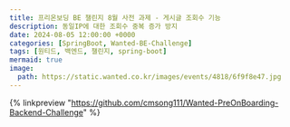 ```yaml
---
title: 프리온보딩 BE 챌린지 8월 사전 과제 - 게시글 조회수 기능
description: 동일IP에 대한 조회수 중복 증가 방지 
date: 2024-08-05 12:00:00 +0000
categories: [SpringBoot, Wanted-BE-Challenge]
tags: [원티드, 백엔드, 챌린지, spring-boot]
mermaid: true
image:
  path: https://static.wanted.co.kr/images/events/4818/6f9f8e47.jpg
---
```


{% linkpreview "https://github.com/cmsong111/Wanted-PreOnBoarding-Backend-Challenge" %}
